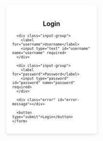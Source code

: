 
<html lang="en">
<head>
  <meta charset="UTF-8">
  <meta name="viewport" content="width=device-width, initial-scale=1.0">
  <title>Login Page</title>
  <style>
    /* Basic Reset */
    * {
      margin: 0;
      padding: 0;
      box-sizing: border-box;
    }

    body {
      font-family: Arial, sans-serif;
      background-color: #f4f7fc;
      display: flex;
      justify-content: center;
      align-items: center;
      height: 100vh;
    }

    .login-container {
      background-color: #fff;
      padding: 20px;
      border-radius: 8px;
      box-shadow: 0 4px 8px rgba(0, 0, 0, 0.1);
      width: 300px;
    }

    form h2 {
      text-align: center;
      margin-bottom: 20px;
    }

    .input-group {
      margin-bottom: 15px;
    }

    .input-group label {
      display: block;
      font-size: 14px;
      margin-bottom: 5px;
    }

    .input-group input {
      width: 100%;
      padding: 8px;
      border: 1px solid #ddd;
      border-radius: 4px;
    }

    button {
      width: 100%;
      padding: 10px;
      background-color: #007bff;
      color: #fff;
      border: none;
      border-radius: 4px;
      cursor: pointer;
    }

    button:hover {
      background-color: #0056b3;
    }

    .error {
      color: red;
      font-size: 12px;
      margin-bottom: 15px;
    }
  </style>
</head>
<body>

  <div class="login-container">
    <form id="loginForm">
      <h2>Login</h2>
      
      <div class="input-group">
        <label for="username">Username</label>
        <input type="text" id="username" name="username" required>
      </div>
      
      <div class="input-group">
        <label for="password">Password</label>
        <input type="password" id="password" name="password" required>
      </div>

      <div class="error" id="error-message"></div>
      
      <button type="submit">Login</button>
    </form>
  </div>

  <script>
    document.getElementById('loginForm').addEventListener('submit', function (event) {
      event.preventDefault(); // Prevent form submission
      
      const username = document.getElementById('username').value;
      const password = document.getElementById('password').value;
      const errorMessage = document.getElementById('error-message');

      // Clear any previous error messages
      errorMessage.textContent = '';

      // Basic validation
      if (username === '' || password === '') {
        errorMessage.textContent = 'Please fill out both fields.';
      } else if (username !== 'admin' || password !== 'password123') {
        errorMessage.textContent = 'Invalid username or password.';
      } else {
        // Simulate successful login (you can redirect here)
        alert('Login Successful');
        // Redirect (optional)
        // window.location.href = 'home.html';
      }
    });
  </script>

</body>
</html>
